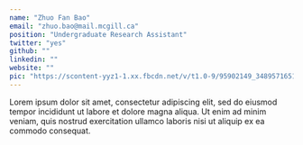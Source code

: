 ```yaml
---
name: "Zhuo Fan Bao"
email: "zhuo.bao@mail.mcgill.ca"
position: "Undergraduate Research Assistant"
twitter: "yes"
github: ""
linkedin: ""
website: ""
pic: "https://scontent-yyz1-1.xx.fbcdn.net/v/t1.0-9/95902149_3489571651057606_7857797651926876160_o.jpg?_nc_cat=110&_nc_sid=85a577&_nc_ohc=xoozOIka-pwAX-q2f3w&_nc_ht=scontent-yyz1-1.xx&oh=55a53881d46d5d19707603d0fe619f93&oe=5EF5A59B"
---
```


Lorem ipsum dolor sit amet, consectetur adipiscing elit, sed do eiusmod tempor incididunt ut labore et dolore magna aliqua. Ut enim ad minim veniam, quis nostrud exercitation ullamco laboris nisi ut aliquip ex ea commodo consequat.